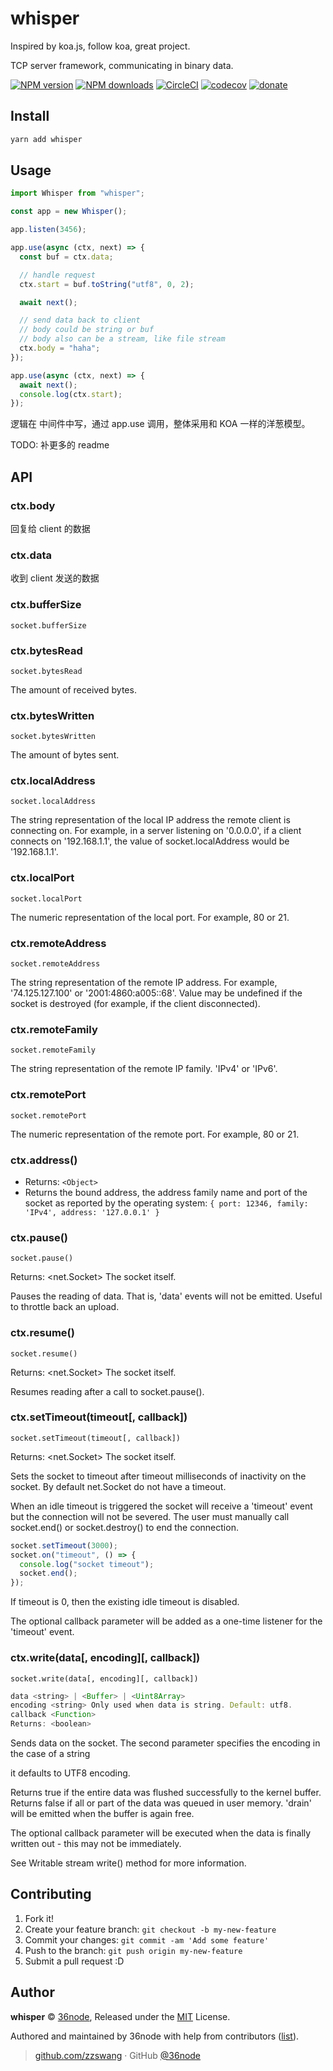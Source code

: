 # whisper

Inspired by koa.js, follow koa, great project.

TCP server framework, communicating in binary data.

[![NPM version](https://img.shields.io/npm/v/whisper.svg?style=flat)](https://npmjs.com/package/whisper)
[![NPM downloads](https://img.shields.io/npm/dm/whisper.svg?style=flat)](https://npmjs.com/package/whisper)
[![CircleCI](https://circleci.com/gh/36node/whisper/tree/master.svg?style=shield)](https://circleci.com/gh/36node/whisper/tree/master)
[![codecov](https://codecov.io/gh/36node/whisper/branch/master/graph/badge.svg)](https://codecov.io/gh/36node/whisper)
[![donate](https://img.shields.io/badge/$-donate-ff69b4.svg?maxAge=2592000&style=flat)](https://github.com/36node/donate)

## Install

```bash
yarn add whisper
```

## Usage

```js
import Whisper from "whisper";

const app = new Whisper();

app.listen(3456);

app.use(async (ctx, next) => {
  const buf = ctx.data;

  // handle request
  ctx.start = buf.toString("utf8", 0, 2);

  await next();

  // send data back to client
  // body could be string or buf
  // body also can be a stream, like file stream
  ctx.body = "haha";
});

app.use(async (ctx, next) => {
  await next();
  console.log(ctx.start);
});
```

逻辑在 中间件中写，通过 app.use 调用，整体采用和 KOA 一样的洋葱模型。

TODO: 补更多的 readme

## API

### ctx.body

回复给 client 的数据

### ctx.data

收到 client 发送的数据

### ctx.bufferSize

`socket.bufferSize`

### ctx.bytesRead

`socket.bytesRead`

The amount of received bytes.

### ctx.bytesWritten

`socket.bytesWritten`

The amount of bytes sent.

### ctx.localAddress

`socket.localAddress`

The string representation of the local IP address the remote client is connecting on.
For example, in a server listening on '0.0.0.0', if a client connects on '192.168.1.1',
the value of socket.localAddress would be '192.168.1.1'.

### ctx.localPort

`socket.localPort`

The numeric representation of the local port. For example, 80 or 21.

### ctx.remoteAddress

`socket.remoteAddress`

The string representation of the remote IP address. For example, '74.125.127.100' or '2001:4860:a005::68'.
Value may be undefined if the socket is destroyed (for example, if the client disconnected).

### ctx.remoteFamily

`socket.remoteFamily`

The string representation of the remote IP family. 'IPv4' or 'IPv6'.

### ctx.remotePort

`socket.remotePort`

The numeric representation of the remote port. For example, 80 or 21.

### ctx.address()

- Returns: `<Object>`
- Returns the bound address, the address family name and port of the socket
  as reported by the operating system:
  `{ port: 12346, family: 'IPv4', address: '127.0.0.1' }`

### ctx.pause()

`socket.pause()`

Returns: <net.Socket> The socket itself.

Pauses the reading of data. That is, 'data' events will not be emitted. Useful to throttle back an upload.

### ctx.resume()

`socket.resume()`

Returns: <net.Socket> The socket itself.

Resumes reading after a call to socket.pause().

### ctx.setTimeout(timeout[, callback])

`socket.setTimeout(timeout[, callback])`

Returns: <net.Socket> The socket itself.

Sets the socket to timeout after timeout milliseconds of inactivity on the socket.
By default net.Socket do not have a timeout.

When an idle timeout is triggered the socket will receive a 'timeout'
event but the connection will not be severed.
The user must manually call socket.end() or socket.destroy() to end the connection.

```js
socket.setTimeout(3000);
socket.on("timeout", () => {
  console.log("socket timeout");
  socket.end();
});
```

If timeout is 0, then the existing idle timeout is disabled.

The optional callback parameter will be added as a one-time listener for the 'timeout' event.

### ctx.write(data[, encoding][, callback])

`socket.write(data[, encoding][, callback])`

```js
data <string> | <Buffer> | <Uint8Array>
encoding <string> Only used when data is string. Default: utf8.
callback <Function>
Returns: <boolean>
```

Sends data on the socket. The second parameter specifies the encoding in the case of a string

it defaults to UTF8 encoding.

Returns true if the entire data was flushed successfully to the kernel buffer.
Returns false if all or part of the data was queued in user memory.
'drain' will be emitted when the buffer is again free.

The optional callback parameter will be executed when the data is finally written out -
this may not be immediately.

See Writable stream write() method for more information.

## Contributing

1.  Fork it!
2.  Create your feature branch: `git checkout -b my-new-feature`
3.  Commit your changes: `git commit -am 'Add some feature'`
4.  Push to the branch: `git push origin my-new-feature`
5.  Submit a pull request :D

## Author

**whisper** © [36node](https://github.com/36node), Released under the [MIT](./LICENSE) License.

Authored and maintained by 36node with help from contributors ([list](https://github.com/36node/whisper/contributors)).

> [github.com/zzswang](https://github.com/zzswang) · GitHub [@36node](https://github.com/36node)
